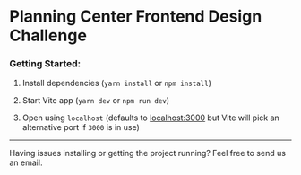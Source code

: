 # Planning Center Frontend Design Challenge

### Getting Started:

1. Install dependencies (`yarn install` or `npm install`)

2. Start Vite app (`yarn dev` or `npm run dev`)

3. Open using `localhost` (defaults to [localhost:3000](http://localhost:3000) but Vite will pick an alternative port if `3000` is in use)


----

Having issues installing or getting the project running? Feel free to send us an email.